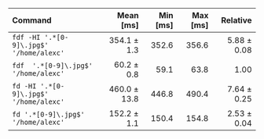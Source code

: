 | Command | Mean [ms] | Min [ms] | Max [ms] | Relative |
|:---|---:|---:|---:|---:|
| `fdf -HI '.*[0-9]\.jpg$' '/home/alexc'` | 354.1 ± 1.3 | 352.6 | 356.6 | 5.88 ± 0.08 |
| `fdf  '.*[0-9]\.jpg$' '/home/alexc'` | 60.2 ± 0.8 | 59.1 | 63.8 | 1.00 |
| `fd -HI '.*[0-9]\.jpg$' '/home/alexc'` | 460.0 ± 13.8 | 446.8 | 490.4 | 7.64 ± 0.25 |
| `fd '.*[0-9]\.jpg$' '/home/alexc'` | 152.2 ± 1.1 | 150.4 | 154.8 | 2.53 ± 0.04 |
